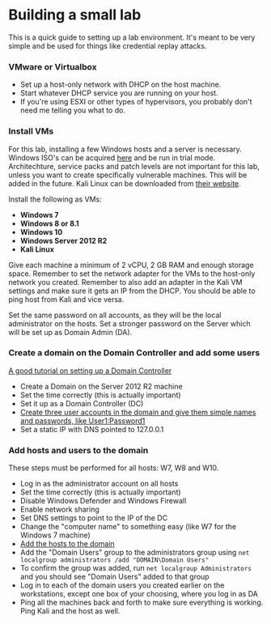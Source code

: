 # Building a small lab

This is a quick guide to setting up a lab environment. It's meant to be very simple and be used for things like credential replay attacks.

### VMware or Virtualbox

* Set up a host-only network with DHCP on the host machine.
* Start whatever DHCP service you are running on your host.
* If you're using ESXI or other types of hypervisors, you probably don't need me telling you what to do.

### Install VMs

For this lab, installing a few Windows hosts and a server is necessary. Windows ISO's can be acquired [here](http://windowsiso.net/) and be run in trial mode. Architechture, service packs and patch levels are not important for this lab, unless you want to create specifically vulnerable machines. This will be added in the future. Kali Linux can be downloaded from [their website](https://www.kali.org/downloads/).

Install the following as VMs:

* **Windows 7**
* **Windows 8 or 8.1**
* **Windows 10**
* **Windows Server 2012 R2**
* **Kali Linux**

Give each machine a minimum of 2 vCPU, 2 GB RAM and enough storage space. Remember to set the network adapter for the VMs to the host-only network you created. Remember to also add an adapter in the Kali VM settings and make sure it gets an IP from the DHCP. You should be able to ping host from Kali and vice versa.

Set the same password on all accounts, as they will be the local administrator on the hosts. Set a stronger password on the Server which will be set up as Domain Admin \(DA\).

### Create a domain on the Domain Controller and add some users

[A good tutorial on setting up a Domain Controller](https://social.technet.microsoft.com/wiki/contents/articles/22622.building-your-first-domain-controller-on-2012-r2.aspx)

* Create a Domain on the Server 2012 R2 machine
* Set the time correctly \(this is actually important\)
* Set it up as a Domain Controller \(DC\)
* [Create three user accounts in the domain and give them simple names and passwords, like User1:Password1](https://msdn.microsoft.com/en-us/library/aa545262.aspx)
* Set a static IP with DNS pointed to 127.0.0.1

### Add hosts and users to the domain

These steps must be performed for all hosts: W7, W8 and W10.

* Log in as the administrator account on all hosts
* Set the time correctly \(this is actually important\)
* Disable Windows Defender and Windows Firewall
* Enable network sharing
* Set DNS settings to point to the IP of the DC
* Change the "computer name" to something easy \(like W7 for the Windows 7 machine\)
* [Add the hosts to the domain](https://technet.microsoft.com/en-us/library/bb456990.aspx)
* Add the "Domain Users" group to the administrators group using `net localgroup administrators /add "DOMAIN\Domain Users"`
* To confirm the group was added, run `net localgroup Administrators` and you should see "Domain Users" added to that group
* Log in to each of the domain users you created earlier on the workstations, except one box of your choosing, where you log in as DA
* Ping all the machines back and forth to make sure everything is working. Ping Kali and the host as well.